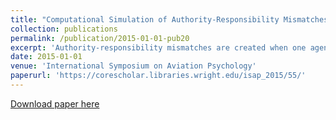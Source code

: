 ```yaml
---
title: "Computational Simulation of Authority-Responsibility Mismatches in Air-Ground Function Allocation"
collection: publications
permalink: /publication/2015-01-01-pub20
excerpt: 'Authority-responsibility mismatches are created when one agent is authorized (has authority) to perform an activity, but a different agent is responsible for its outcome. An authority-responsibility mismatch demands monitoring by the responsible agent that itself requires additional information transfer and taskload. This paper demonstrates a computational simulation methodology that identifies when mismatches will occur in complex, multi-agent aviation operations, and their implications for information transfer between agents and task demands on each agent. A case study examines 25 authority and responsibility allocations in a NextGen/SESAR scenario in a terminal area where authority and responsibility for activities involving optimal profile descents, merging and spacing can be fluidly allocated to the aircraft (pilot/flight management system) or to the ground (air traffic controller/controller decision aids and automation).'
date: 2015-01-01
venue: 'International Symposium on Aviation Psychology'
paperurl: 'https://corescholar.libraries.wright.edu/isap_2015/55/'
---
```


<a href='https://corescholar.libraries.wright.edu/isap_2015/55/'>Download paper here</a>
